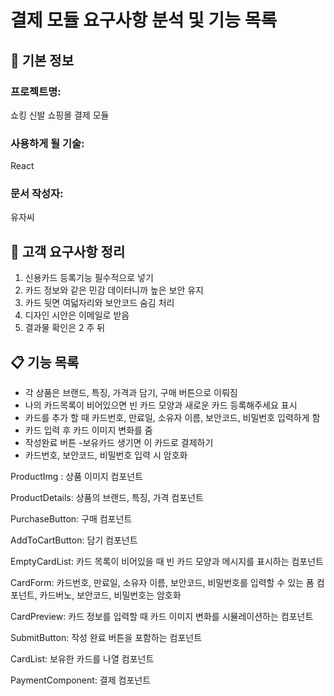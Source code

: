 # 결제 모듈 요구사항 분석 및 기능 목록

## 📌 기본 정보
### 프로젝트명:
쇼킹 신발 쇼핑몰 결제 모듈

### 사용하게 될 기술:
React

### 문서 작성자:
유자씨

## 📝 고객 요구사항 정리

1. 신용카드 등록기능 필수적으로 넣기
2. 카드 정보와 같은 민감 데이터니까 높은 보안 유지
3. 카드 뒷면 여덟자리와 보안코드 숨김 처리
4. 디자인 시안은 이메일로 받음
5. 결과물 확인은 2 주 뒤

## 📋 기능 목록

- 각 상품은 브랜드, 특징, 가격과 담기, 구매 버튼으로 이뤄짐
- 나의 카드목록이 비어있으면 빈 카드 모양과 새로운 카드 등록해주세요 표시
- 카드를 추가 할 때 카드번호, 만료일, 소유자 이름, 보안코드, 비밀번호 입력하게 함
- 카드 입력 후 카드 이미지 변화를 줌
- 작성완료 버튼 -보유카드 생기면 이 카드로 결제하기
- 카드번호, 보안코드, 비밀번호 입력 시 암호화

ProductImg : 상품 이미지 컴포넌트

ProductDetails: 상품의 브랜드, 특징, 가격 컴포넌트

PurchaseButton: 구매 컴포넌트

AddToCartButton: 담기 컴포넌트

EmptyCardList: 카드 목록이 비어있을 때 빈 카드 모양과 메시지를 표시하는 컴포넌트

CardForm: 카드번호, 만료일, 소유자 이름, 보안코드, 비밀번호를 입력할 수 있는 폼 컴포넌트, 카드버노, 보안코드, 비밀번호는 암호화

CardPreview: 카드 정보를 입력할 때 카드 이미지 변화를 시뮬레이션하는 컴포넌트

SubmitButton: 작성 완료 버튼을 포함하는 컴포넌트

CardList: 보유한 카드를 나열 컴포넌트

PaymentComponent: 결제 컴포넌트
